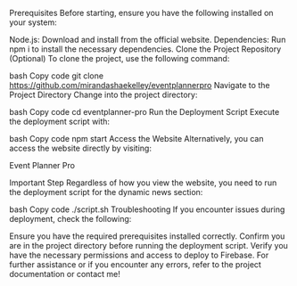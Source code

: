 Prerequisites
Before starting, ensure you have the following installed on your system:

Node.js: Download and install from the official website.
Dependencies: Run npm i to install the necessary dependencies.
Clone the Project Repository (Optional)
To clone the project, use the following command:

bash
Copy code
git clone https://github.com/mirandashaekelley/eventplannerpro
Navigate to the Project Directory
Change into the project directory:

bash
Copy code
cd eventplanner-pro
Run the Deployment Script
Execute the deployment script with:

bash
Copy code
npm start
Access the Website
Alternatively, you can access the website directly by visiting:

Event Planner Pro

Important Step
Regardless of how you view the website, you need to run the deployment script for the dynamic news section:

bash
Copy code
./script.sh
Troubleshooting
If you encounter issues during deployment, check the following:

Ensure you have the required prerequisites installed correctly.
Confirm you are in the project directory before running the deployment script.
Verify you have the necessary permissions and access to deploy to Firebase.
For further assistance or if you encounter any errors, refer to the project documentation or contact me!

